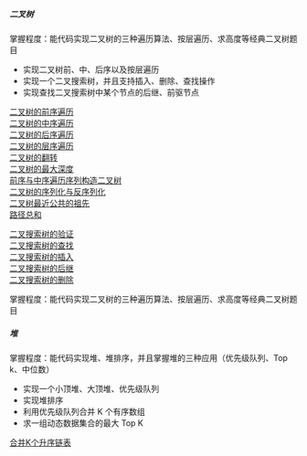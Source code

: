 ##### 二叉树

掌握程度：能代码实现二叉树的三种遍历算法、按层遍历、求高度等经典二叉树题目
* 实现二叉树前、中、后序以及按层遍历
* 实现一个二叉搜索树，并且支持插入、删除、查找操作
* 实现查找二叉搜索树中某个节点的后继、前驱节点

[二叉树的前序遍历](../../src/main/java/com/kandy/algorithm/week03/L01_C144二叉树的前序遍历.java)<br/>
[二叉树的中序遍历](../../src/main/java/com/kandy/algorithm/week03/L02_C94二叉树的中序遍历.java)<br/>
[二叉树的后序遍历](../../src/main/java/com/kandy/algorithm/week03/L03_C145二叉树的后序遍历.java)<br/>
[二叉树的层序遍历](../../src/main/java/com/kandy/algorithm/week03/L04_C102二叉树的层序遍历.java)<br/>
[二叉树的翻转](../../src/main/java/com/kandy/algorithm/week02/L09_C226翻转二叉树.java)<br/>
[二叉树的最大深度](../../src/main/java/com/kandy/algorithm/week02/L12_C104二叉树的最大深度.java)<br/>
[前序与中序遍历序列构造二叉树](../../src/main/java/com/kandy/algorithm/week03/L08_C105从前序与中序遍历序列构造二叉树.java)<br/>
[二叉树的序列化与反序列化](../../src/main/java/com/kandy/algorithm/week03/L07_C297二叉树的序列化与反序列化.java)<br/>
[二叉树最近公共的祖先](../../src/main/java/com/kandy/algorithm/week03/L10_C236二叉树最近公共的祖先LCA.java)<br/>
[路径总和](https://leetcode.cn/problems/path-sum/description/)<br/>


[二叉搜索树的验证](../../src/main/java/com/kandy/algorithm/week02/L10_C98验证二叉搜索树.java)<br/>
[二叉搜索树的查找](../../src/main/java/com/kandy/algorithm/week03/L14_C700二叉搜索的查找模板.java)<br/>
[二叉搜索树的插入](../../src/main/java/com/kandy/algorithm/week03/L15_C701二叉搜索的插入模板.java)<br/>
[二叉搜索树的后继](../../src/main/java/com/kandy/algorithm/week03/L16_二叉搜索树后继模板面试题0406.java)<br/>
[二叉搜索树的删除](../../src/main/java/com/kandy/algorithm/week03/L17_C450二叉搜索树删除模板.java)<br/>



掌握程度：能代码实现二叉树的三种遍历算法、按层遍历、求高度等经典二叉树题目

##### 堆

掌握程度：能代码实现堆、堆排序，并且掌握堆的三种应用（优先级队列、Top k、中位数）
* 实现一个小顶堆、大顶堆、优先级队列
* 实现堆排序
* 利用优先级队列合并 K 个有序数组
* 求一组动态数据集合的最大 Top K

[合并K个升序链表](../../src/main/java/com/kandy/algorithm/week03/L12_C23合并K个升序链表.java)<br/>